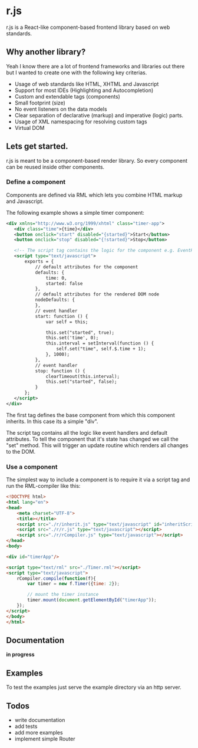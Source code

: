 # r.js

r.js is a React-like component-based frontend library based on web standards.

## Why another library?

Yeah I know there are a lot of frontend frameworks and libraries out there but
I wanted to create one with the following key criterias.

* Usage of web standards like HTML, XHTML and Javascript
* Support for most IDEs (Highlighting and Autocompletion)
* Custom and extendable tags (components)
* Small footprint (size)
* No event listeners on the data models
* Clear separation of declarative (markup) and imperative (logic) parts.
* Usage of XML namespacing for resolving custom tags
* Virtual DOM


## Lets get started.

r.js is meant to be a component-based render library.
So every component can be reused inside other components.


### Define a component

Components are defined via RML which lets you combine HTML markup and Javascript.

The following example shows a simple timer component:

```xml
<div xmlns="http://www.w3.org/1999/xhtml" class="timer-app">
   <div class="time">{time}</div>
   <button onclick="start" disabled="{started}">Start</button>
   <button onclick="stop" disabled="{!started}">Stop</button>

   <!-- The script tag contains the logic for the component e.g. EventHandler, defaults -->
   <script type="text/javascript">
       exports = {
           // default attributes for the component
           defaults: {
               time: 0,
               started: false
           },
           // default attributes for the rendered DOM node
           nodeDefaults: {
           },
           // event handler
           start: function () {
               var self = this;

               this.set("started", true);
               this.set('time', 0);
               this.interval = setInterval(function () {
                   self.set("time", self.$.time + 1);
               }, 1000);
           },
           // event handler
           stop: function () {
               clearTimeout(this.interval);
               this.set("started", false);
           }
       };
   </script>
</div>
```

The first tag defines the base component from which this component inherits.
In this case its a simple "div".

The script tag contains all the logic like event handlers and default attributes.
To tell the component that it's state has changed we call the "set" method.
This will trigger an update routine which renders all changes to the DOM.


### Use a component

The simplest way to include a component is to require it via a script tag and run the RML-compiler like this:

```html
<!DOCTYPE html>
<html lang="en">
<head>
    <meta charset="UTF-8">
    <title></title>
    <script src="./r/inherit.js" type="text/javascript" id="inheritScript"></script>
    <script src="./r/r.js" type="text/javascript"></script>
    <script src="./r/rCompiler.js" type="text/javascript"></script>
</head>
<body>

<div id="timerApp"/>

<script type="text/rml" src="./Timer.rml"></script>
<script type="text/javascript">
    rCompiler.compile(function(f){
        var timer = new f.Timer({time: 2});

        // mount the timer instance
        timer.mount(document.getElementById("timerApp"));
    });
</script>
</body>
</html>
```


## Documentation

**in progress**

## Examples

To test the examples just serve the example directory via an http server.


## Todos

* write documentation
* add tests
* add more examples
* implement simple Router